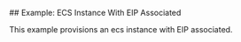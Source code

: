 ## Example: ECS Instance With EIP Associated

This example provisions an ecs instance with EIP associated.
